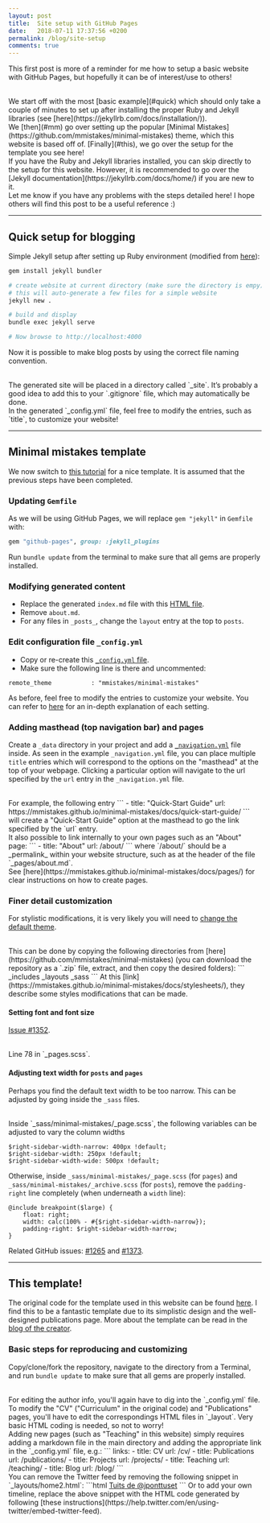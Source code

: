 ```yaml
---
layout: post
title:  Site setup with GitHub Pages
date:   2018-07-11 17:37:56 +0200
permalink: /blog/site-setup
comments: true
---
```


This first post is more of a reminder for me how to setup a basic website with GitHub Pages, but hopefully it can be of interest/use to others!

<br />
We start off with the most [basic example](#quick) which should only take a couple of minutes to set up after installing the proper Ruby and Jekyll libraries (see [here](https://jekyllrb.com/docs/installation/)).

<br />
We [then](#mm) go over setting up the popular [Minimal Mistakes](https://github.com/mmistakes/minimal-mistakes) theme, which this website is based off of. [Finally](#this), we go over the setup for the template you see here!

<br />
If you have the Ruby and Jekyll libraries installed, you can skip directly to the setup for this website. However, it is recommended to go over the [Jekyll documentation](https://jekyllrb.com/docs/home/) if you are new to it.

<br />
Let me know if you have any problems with the steps detailed here! I hope others will find this post to be a useful reference :)

---

## <a name="quick"></a>Quick setup for blogging

Simple Jekyll setup after setting up Ruby environment (modified from [here](https://jekyllrb.com/docs/quickstart/)):

```bash
gem install jekyll bundler

# create website at current directory (make sure the directory is empy)
# this will auto-generate a few files for a simple website
jekyll new . 

# build and display
bundle exec jekyll serve

# Now browse to http://localhost:4000
```

Now it is possible to make blog posts by using the correct file naming convention.

<br />
The generated site will be placed in a directory called `_site`.  It’s probably a good idea to add this to your `.gitignore` file, which may automatically be done.

<br />
In the generated `_config.yml` file, feel free to modify the entries, such as 
`title`, to customize your website!

---

## <a name="mm"></a>Minimal mistakes template

We now switch to [this tutorial](https://mmistakes.github.io/minimal-mistakes/docs/quick-start-guide/) for a nice template. It is assumed that
the previous steps have been completed.

### Updating `Gemfile`

As we will be using GitHub Pages, we will replace `gem "jekyll"` in `Gemfile` with:

```ruby
gem "github-pages", group: :jekyll_plugins
```

Run `bundle update` from the terminal to make sure that all gems are properly installed.

### Modifying generated content

* Replace the generated `index.md` file with this [HTML file](https://github.com/mmistakes/minimal-mistakes/blob/master/index.html).
* Remove `about.md`.
* For any files in `_posts_`, change the `layout` entry at the top to `posts`.

### Edit configuration file `_config.yml`

* Copy or re-create this [`_config.yml` file](https://github.com/mmistakes/minimal-mistakes/blob/master/_config.yml).
* Make sure the following line is there and uncommented:

```
remote_theme           : "mmistakes/minimal-mistakes"
```

As before, feel free to modify the entries to customize your website. You can refer to [here](https://mmistakes.github.io/minimal-mistakes/docs/configuration/) for an in-depth explanation of each setting.


### Adding masthead (top navigation bar) and pages

Create a `_data` directory in your project and add a [`_navigation.yml`](https://github.com/mmistakes/minimal-mistakes/blob/master/_data/navigation.yml) file inside. As seen in the example `_navigation.yml` file, you can place multiple `title` entries which will correspond to the options on the "masthead" at the top of your webpage. Clicking a particular option will navigate to the url specified by the `url` entry in the `_navigation.yml` file.

<br />
For example, the following entry
```
- title: "Quick-Start Guide"
  url: https://mmistakes.github.io/minimal-mistakes/docs/quick-start-guide/
```
will create a "Quick-Start Guide" option at the masthead to go the link specified by the `url` entry.

<br />
It also possible to link internally to your own pages such as an "About" page:
```
- title: "About"
  url: /about/
```
where `/about/` should be a _permalink_ within your website structure, such as at the header of the file `_pages/about.md`.

<br />
See [here](https://mmistakes.github.io/minimal-mistakes/docs/pages/) for clear instructions on how to create pages.

### Finer detail customization

For stylistic modifications, it is very likely you will need to [change the default theme](https://mmistakes.github.io/minimal-mistakes/docs/overriding-theme-defaults/).

<br />
This can be done by copying the following directories from [here](https://github.com/mmistakes/minimal-mistakes) (you can download the repository as a `.zip` file, extract, and then copy the desired folders):
```
_includes
_layouts
_sass
```
At this [link](https://mmistakes.github.io/minimal-mistakes/docs/stylesheets/), they describe some styles modifications that can be made.

#### Setting font and font size

[Issue #1352](https://github.com/mmistakes/minimal-mistakes/issues/1352).

<br />
Line 78 in `_pages.scss`.


#### Adjusting text width for `posts` and `pages`

Perhaps you find the default text width to be too narrow. This can be adjusted by going inside the `_sass` files.

<br />
Inside `_sass/minimal-mistakes/_page.scss`, the following variables can be adjusted to vary the column widths

```
$right-sidebar-width-narrow: 400px !default;
$right-sidebar-width: 250px !default;
$right-sidebar-width-wide: 500px !default;
```
Otherwise, inside `_sass/minimal-mistakes/_page.scss` (for `pages`) and `_sass/minimal-mistakes/_archive.scss` (for `posts`), remove the `padding-right` line completely (when underneath a `width` line):

```
@include breakpoint($large) {
    float: right;
    width: calc(100% - #{$right-sidebar-width-narrow});
    padding-right: $right-sidebar-width-narrow;
}
```
Related GitHub issues: [#1265](https://github.com/mmistakes/minimal-mistakes/issues/1265) and [#1373](https://github.com/mmistakes/minimal-mistakes/issues/1373).

---

## <a name="this"></a>This template!

The original code for the template used in this website can be found [here](https://github.com/jponttuset/jponttuset.github.io). I find this to be a fantastic template due to its simplistic design and the well-designed publications page. More about the template can be read in the [blog of the creator](http://jponttuset.cat/building-an-academic-website/).  

### Basic steps for reproducing and customizing
Copy/clone/fork the repository, navigate to the directory from a Terminal, and run `bundle update` to make sure that all gems are properly installed.

<br />
For editing the author info, you'll again have to dig into the `_config.yml` file.

<br />
To modify the "CV" ("Curriculum" in the original code) and "Publications" pages, you'll have to edit the correspondings HTML files in `_layout`. Very basic HTML coding is needed, so not to worry!

<br />
Adding new pages (such as "Teaching" in this website) simply requires adding a markdown file in the main directory and adding the appropriate link in the `_config.yml` file, e.g.:
```
links:
  - title: CV
    url: /cv/
  - title: Publications
    url: /publications/
  - title: Projects
    url: /projects/
  - title: Teaching
    url: /teaching/
  - title: Blog
    url: /blog/
```

<br />
You can remove the Twitter feed by removing the following snippet in `_layouts/home2.html`:
```html
<a class="twitter-timeline" href="https://twitter.com/jponttuset" data-widget-id="338001751854686210">Tuits de @jponttuset</a>
      <script>!function(d,s,id){var js,fjs=d.getElementsByTagName(s)[0],p=/^http:/.test(d.location)?'http':'https';if(!d.getElementById(id)){js=d.createElement(s);js.id=id;js.src=p+"://platform.twitter.com/widgets.js";fjs.parentNode.insertBefore(js,fjs);}}(document,"script","twitter-wjs");</script>
```
Or to add your own timeline, replace the above snippet with the HTML code generated by following [these instructions](https://help.twitter.com/en/using-twitter/embed-twitter-feed).


